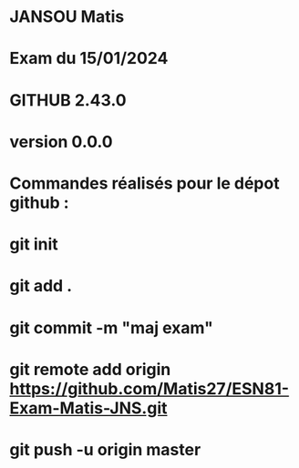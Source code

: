 # JANSOU Matis
# Exam du 15/01/2024
# GITHUB 2.43.0
# version 0.0.0
#
# Commandes réalisés pour le dépot github :
# git init
# git add .
# git commit -m "maj exam"
# git remote add origin <https://github.com/Matis27/ESN81-Exam-Matis-JNS.git>
# git push -u origin master
